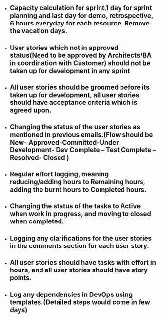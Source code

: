 - ## Capacity calculation for sprint,1 day for sprint planning and last day for demo, retrospective, 6 hours everyday for each resource. Remove the vacation days. 
- ## User stories which not in approved status(Need to be approved by Architects/BA in coordination with Customer) should not be taken up for development in any sprint
- ## All user stories should be groomed before its taken up for development, all user stories should have acceptance criteria which is agreed upon.
- ## Changing the status of the user stories as mentioned in previous emails.(Flow should be New- Approved-Committed-Under Development- Dev Complete – Test Complete – Resolved- Closed )
- ## Regular effort logging, meaning reducing/adding hours to Remaining hours, adding the burnt hours to Completed hours.
- ## Changing the status of the tasks to Active when work in progress, and moving to closed when completed.
- ## Logging any clarifications for the user stories in the comments section for each user story.
- ## All user stories should have tasks with effort in hours, and all user stories should have story points.
- ## Log any dependencies in DevOps using templates.(Detailed steps would come in few days)